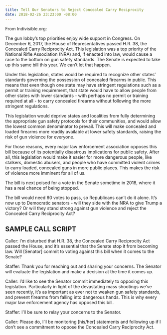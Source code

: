 ```yaml
---
title: Tell Our Senators to Reject Concealed Carry Reciprocity
date: 2018-02-26 23:23:00 -08:00
---
```


From Indivisible.org:

The gun lobby’s top priorities enjoy wide support in Congress. On December 6, 2017, the House of Representatives passed H.R. 38, the Concealed Carry Reciprocity Act. This legislation was a top priority of the National Rifle Association (NRA) and, if enacted into law, would cause a race to the bottom on gun safety standards. The Senate is expected to take up this same bill this year. We can’t let that happen.

Under this legislation, states would be required to recognize other states’ standards governing the possession of concealed firearms in public. This means that even though one state may have stringent regulations such as a permit or training requirement, that state would have to allow people from other states with lower standards - with perhaps no permit or training required at all - to carry concealed firearms without following the more stringent regulations.

This legislation would deprive states and localities from fully determining the appropriate gun safety protocols for their communities, and would allow the lowest common denominator to prevail. This will make concealed and loaded firearms more readily available at lower safety standards, raising the risk of gun violence for everyone.

For those reasons, every major law enforcement association opposes this bill because of its potentially disastrous implications for public safety. After all, this legislation would make it easier for more dangerous people, like stalkers, domestic abusers, and people who have committed violent crimes to carry loaded, concealed guns in more public places. This makes the risk of violence more imminent for all of us.

The bill is next poised for a vote in the Senate sometime in 2018, where it has a real chance of being stopped.

The bill would need 60 votes to pass, so Republicans can’t do it alone. It’s now up to Democratic senators - will they side with the NRA to give Trump a victory? Or will they stand strong against gun violence and reject the Concealed Carry Reciprocity Act?

## SAMPLE CALL SCRIPT

Caller: I’m disturbed that H.R. 38, the Concealed Carry Reciprocity Act passed the House, and it’s essential that the Senate stop it from becoming law. Will [Senator] commit to voting against this bill when it comes to the Senate?

Staffer: Thank you for reaching out and sharing your concerns. The Senator will evaluate the legislation and make a decision at the time it comes up.

Caller: I’d like to see the Senator commit immediately to opposing this legislation. Particularly in light of the devastating mass shootings we’ve seen recently, it’s as important as ever not to weaken gun safety standards, and prevent firearms from falling into dangerous hands. This is why every major law enforcement agency has opposed this bill.

Staffer: I’ll be sure to relay your concerns to the Senator.

Caller: Please do, I’ll be monitoring [his/her] statements and following up if I don’t see a commitment to oppose the Concealed Carry Reciprocity Act.